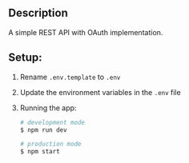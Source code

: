 ## Description

A simple REST API with OAuth implementation.

## Setup:

1. Rename `.env.template` to `.env`
1. Update the environment variables in the `.env` file
1. Running the app:

   ```bash
   # development mode
   $ npm run dev

   # production mode
   $ npm start
   ```
